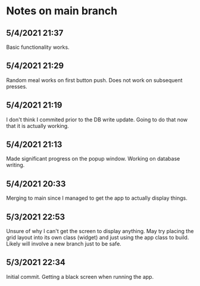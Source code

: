 # Notes on main branch

## 5/4/2021 21:37
Basic functionality works.

## 5/4/2021 21:29
Random meal works on first button push. Does not work on subsequent presses.

## 5/4/2021 21:19
I don't think I commited prior to the DB write update. Going to do that now that it is actually working.

## 5/4/2021 21:13
Made significant progress on the popup window. Working on database writing.

## 5/4/2021 20:33
Merging to main since I managed to get the app to actually display things.

## 5/3/2021 22:53
Unsure of why I can't get the screen to display anything. May try placing the grid layout into its own class (widget) and just using the app class to build. Likely will involve a new branch just to be safe.

## 5/3/2021 22:34
Initial commit. Getting a black screen when running the app. 
